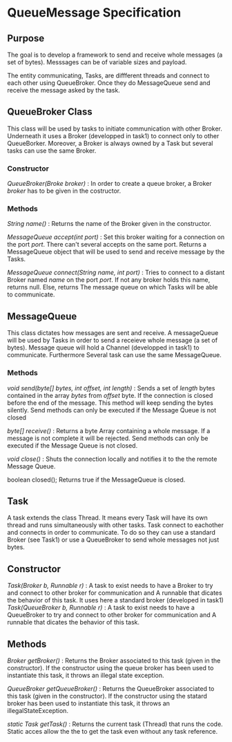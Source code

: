 # QueueMessage Specification

## Purpose
The goal is to develop a framework to send and receive whole messages (a set of bytes). Messsages can be of variable sizes and payload.

The entity communicating, Tasks, are diffferent threads and connect to each other using QueueBroker. Once they do MessageQueue send and receive the message asked by the task.

## QueueBroker Class
This class will be used by tasks to initiate communication with other Broker. Underneath it uses a Broker (developped in task1) to connect only to other QueueBorker.
Moreover, a Broker is always owned by a Task but several tasks can use the same Broker.

### Constructor
*QueueBroker(Broke broker)* : In order to create a queue broker, a Broker *broker* has to be given in the costructor.

### Methods
*String name()* : Returns the name of the Broker given in the constructor.

*MessageQueue accept(int port)* : Set this broker waiting for a connection on the port *port*. There can't several accepts on the same port. Returns a MessageQueue object that will be used to send and receive message by the Tasks. 

*MessageQueue connect(String name, int port)* : Tries to connect to a distant Broker named *name* on the port *port*. If not any broker holds this name, returns null. Else, returns The message queue on which Tasks will be able to communicate.

## MessageQueue
This class dictates how messages are sent and receive.
A messageQueue will be used by Tasks in order to send a receieve whole message (a set of bytes). Message queue will hold a Channel (developped in task1) to communicate.
Furthermore Several task can use the same MessageQueue.

### Methods 
*void send(byte[] bytes, int offset, int length)* : Sends a set of *length* bytes contained in the array *bytes* from *offset* byte. If the connection is closed before the end of the message. This method will keep sending the bytes silently. Send methods can only be executed if the Message Queue is not closed

*byte[] receive()* : Returns a byte Array containing a whole message. If a message is not complete it will be rejected. Send methods can only be executed if the Message Queue is not closed.

*void close()* : Shuts the connection locally and notifies it to the the remote Message Queue.

boolean closed(); Returns true if the MessageQueue is closed.

## Task
A task extends the class Thread. It means every Task will have its own thread and runs simultaneously with other tasks. Task connect to eachother and connects in order to communicate. To do so they can use a standard Broker (see Task1) or use a QueueBroker to send whole messages not just bytes.

## Constructor

*Task(Broker b, Runnable r)* : A task to exist needs to have a Broker to try and connect to other broker for communication and A runnable that dicates the behavior of this task. It uses here a standard broker (developed in task1)
*Task(QueueBroker b, Runnable r)* : A task to exist needs to have a QueueBroker to try and connect to other broker for communication and A runnable that dicates the behavior of this task.

## Methods

*Broker getBroker()* : Returns the Broker associated to this task (given in the constructor). If the constructor using the queue broker has been used to instantiate this task, it throws an illegal state exception.

*QueueBroker getQueueBroker()* : Returns the QueueBroker associated to this task (given in the constructor). If the constructor using the statard broker has been used to instantiate this task, it throws an illegalStateException.

*static Task getTask()* : Returns the current task (Thread) that runs the code. Static acces allow the the  to get the task even without any task reference.